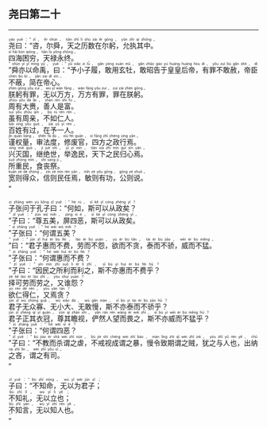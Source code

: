 ## 尧曰第二十
---
<div>

<p>
<ruby><rb> 尧曰：“咨，尔舜，天之历数在尔躬，允执其中。 </rb> <rt>yáo  yuē ：“ zī ， ěr  shùn ， tiān  zhī  lì  shù  zài  ěr  gōng ， yǔn  zhí  qí  zhōng 。</rt></ruby><BR>
<ruby><rb> 四海困穷，天禄永终。 </rb> <rt>sì  hǎi  kùn  qióng ， tiān  lù  yǒng  zhōng 。</rt></ruby><BR>
<ruby><rb> ”舜亦以命禹，曰：“予小子履，敢用玄牡，敢昭告于皇皇后帝，有罪不敢赦，帝臣不蔽，简在帝心。 </rb> <rt>” shùn  yì  yǐ  mìng  yǔ ， yuē ：“ yǔ  xiǎo  zi  lǚ ， gǎn  yòng  xuán  mǔ ， gǎn  zhāo  gào  yú  huáng  huáng  hòu  dì ， yǒu  zuì  bù  gǎn  shè ， dì  chén  bù  bì ， jiǎn  zài  dì  xīn 。</rt></ruby><BR>
<ruby><rb> 朕躬有罪，无以万方，万方有罪，罪在朕躬。 </rb> <rt>zhèn  gōng  yǒu  zuì ， wú  yǐ  wàn  fāng ， wàn  fāng  yǒu  zuì ， zuì  zài  zhèn  gōng 。</rt></ruby><BR>
<ruby><rb> 周有大赉，善人是富。 </rb> <rt>zhōu  yǒu  dà  lài ， shàn  rén  shì  fù 。</rt></ruby><BR>
<ruby><rb> 虽有周亲，不如仁人。 </rb> <rt>suī  yǒu  zhōu  qīn ， bù  rú  rén  rén 。</rt></ruby><BR>
<ruby><rb> 百姓有过，在予一人。 </rb> <rt>bǎi  xìng  yǒu  guò ， zài  yǔ  yī  rén 。</rt></ruby><BR>
<ruby><rb> 谨权量，审法度，修废官，四方之政行焉。 </rb> <rt>jǐn  quán  liàng ， shěn  fǎ  dù ， xiū  fèi  guān ， sì  fāng  zhī  zhèng  xíng  yān 。</rt></ruby><BR>
<ruby><rb> 兴灭国，继绝世，举逸民，天下之民归心焉。 </rb> <rt>xìng  miè  guó ， jì  jué  shì ， jǔ  yì  mín ， tiān  xià  zhī  mín  guī  xīn  yān 。</rt></ruby><BR>
<ruby><rb> 所重民，食丧祭。 </rb> <rt>suǒ  zhòng  mín ， shí  sàng  jì 。</rt></ruby><BR>
<ruby><rb> 宽则得众，信则民任焉，敏则有功，公则说。 </rb> <rt>kuān  zé  dé  zhòng ， xìn  zé  mín  rèn  yān ， mǐn  zé  yǒu  gōng ， gōng  zé  shuō 。</rt></ruby><BR>
<ruby><rb> ” </rb> <rt>”</rt></ruby><BR></p>

<p>
<ruby><rb> 子张问于孔子曰：“何如，斯可以从政矣？ </rb> <rt>zi  zhāng  wèn  yú  kǒng  zǐ  yuē ：“ hé  rú ， sī  kě  yǐ  cóng  zhèng  yǐ ？</rt></ruby><BR>
<ruby><rb> ”子曰：“尊五美，屏四恶，斯可以从政矣。 </rb> <rt>” zǐ  yuē ：“ zūn  wǔ  měi ， píng  sì  è ， sī  kě  yǐ  cóng  zhèng  yǐ 。</rt></ruby><BR>
<ruby><rb> ”子张曰：“何谓五美？ </rb> <rt>” zi  zhāng  yuē ：“ hé  wèi  wǔ  měi ？</rt></ruby><BR>
<ruby><rb> ”曰：“君子惠而不费，劳而不怨，欲而不贪，泰而不骄，威而不猛。 </rb> <rt>” yuē ：“ jūn  zǐ  huì  ér  bù  fèi ， láo  ér  bù  yuàn ， yù  ér  bù  tān ， tài  ér  bù  jiāo ， wēi  ér  bù  měng 。</rt></ruby><BR>
<ruby><rb> ”子张曰：“何谓惠而不费？ </rb> <rt>” zi  zhāng  yuē ：“ hé  wèi  huì  ér  bù  fèi ？</rt></ruby><BR>
<ruby><rb> ”子曰：“因民之所利而利之，斯不亦惠而不费乎？ </rb> <rt>” zǐ  yuē ：“ yīn  mín  zhī  suǒ  lì  ér  lì  zhī ， sī  bù  yì  huì  ér  bù  fèi  hū ？</rt></ruby><BR>
<ruby><rb> 择可劳而劳之，又谁怨？ </rb> <rt>zé  kě  láo  ér  láo  zhī ， yòu  shuí  yuàn ？</rt></ruby><BR>
<ruby><rb> 欲仁得仁，又焉贪？ </rb> <rt>yù  rén  dé  rén ， yòu  yān  tān ？</rt></ruby><BR>
<ruby><rb> 君子无众寡、无小大、无敢慢，斯不亦泰而不骄乎？ </rb> <rt>jūn  zǐ  wú  zhòng  guǎ 、 wú  xiǎo  dà 、 wú  gǎn  màn ， sī  bù  yì  tài  ér  bù  jiāo  hū ？</rt></ruby><BR>
<ruby><rb> 君子正其衣冠，尊其瞻视，俨然人望而畏之，斯不亦威而不猛乎？ </rb> <rt>jūn  zǐ  zhèng  qí  yì  guān ， zūn  qí  zhān  shì ， yǎn  rán  rén  wàng  ér  wèi  zhī ， sī  bù  yì  wēi  ér  bù  měng  hū ？</rt></ruby><BR>
<ruby><rb> ”子张曰：“何谓四恶？ </rb> <rt>” zi  zhāng  yuē ：“ hé  wèi  sì  è ？</rt></ruby><BR>
<ruby><rb> ”子曰：“不教而杀谓之虐，不戒视成谓之暴，慢令致期谓之贼，犹之与人也，出纳之吝，谓之有司。 </rb> <rt>” zǐ  yuē ：“ bù  jiào  ér  shā  wèi  zhī  nüè ， bù  jiè  shì  chéng  wèi  zhī  bào ， màn  lìng  zhì  qī  wèi  zhī  zéi ， yóu  zhī  yǔ  rén  yě ， chū  nà  zhī  lìn ， wèi  zhī  yǒu  sī 。</rt></ruby><BR>
<ruby><rb> ” </rb> <rt>”</rt></ruby><BR></p>

<p>
<ruby><rb> 子曰：“不知命，无以为君子； </rb> <rt>zǐ  yuē ：“ bù  zhī  mìng ， wú  yǐ  wèi  jūn  zǐ ；</rt></ruby><BR>
<ruby><rb> 不知礼，无以立也； </rb> <rt>bù  zhī  lǐ ， wú  yǐ  lì  yě ；</rt></ruby><BR>
<ruby><rb> 不知言，无以知人也。 </rb> <rt>bù  zhī  yán ， wú  yǐ  zhī  rén  yě 。</rt></ruby><BR>
<ruby><rb> ” </rb> <rt>”</rt></ruby><BR></p>

</div>
